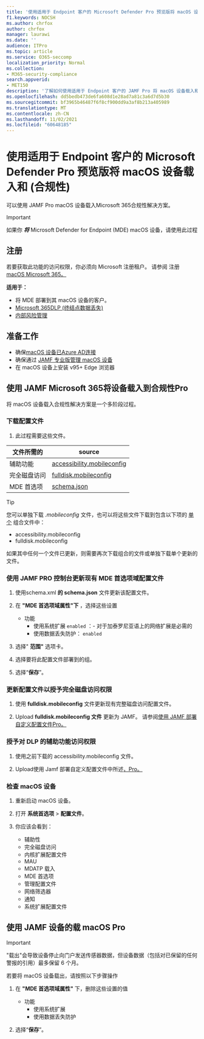 ```yaml
---
title: '使用适用于 Endpoint 客户的 Microsoft Defender Pro 预览版将 macOS 设备载入和 (合规性) '
f1.keywords: NOCSH
ms.author: chrfox
author: chrfox
manager: laurawi
ms.date: ''
audience: ITPro
ms.topic: article
ms.service: O365-seccomp
localization_priority: Normal
ms.collection:
- M365-security-compliance
search.appverid:
- MET150
description: '了解如何使用适用于 Endpoint 客户的 JAMF Pro 将 macOS 设备载入和载出到 Microsoft 365 合规性解决方案中， (预览版) '
ms.openlocfilehash: dd5bedb473de6fa608d1e28ad7a81c3a6d7d5b30
ms.sourcegitcommit: bf3965b46487f6f8cf900dd9a3af8b213a405989
ms.translationtype: MT
ms.contentlocale: zh-CN
ms.lasthandoff: 11/02/2021
ms.locfileid: "60648185"
---
```

# <a name="onboard-and-offboard-macos-devices-into-compliance-solutions-using-jamf-pro-for-microsoft-defender-for-endpoint-customers-preview"></a>使用适用于 Endpoint 客户的 Microsoft Defender Pro 预览版将 macOS 设备载入和 (合规性) 

可以使用 JAMF Pro macOS 设备载入Microsoft 365合规性解决方案。

> [!IMPORTANT]
> 如果你 ***将*** Microsoft Defender for Endpoint (MDE) macOS 设备，请使用此过程

## <a name="get-registered"></a>注册

若要获取此功能的访问权限，你必须向 Microsoft 注册租户。 请参阅 注册[macOS Microsoft 365。](https://aka.ms/Ignite2021DLP)

**适用于：**

- 将 MDE 部署到其 macOS 设备的客户。
- [Microsoft 365DLP (终结点数据丢失) ](./endpoint-dlp-learn-about.md)
- [内部风险管理](insider-risk-management.md#learn-about-insider-risk-management-in-microsoft-365)


## <a name="before-you-begin"></a>准备工作

- 确保[macOS 设备已Azure AD连接](https://docs.jamf.com/10.30.0/jamf-pro/administrator-guide/Azure_AD_Integration.html)
- 确保通过 [JAMF 专业版管理 macOS 设备](https://www.jamf.com/resources/product-documentation/jamf-pro-installation-guide-for-mac/) 
- 在 macOS 设备上安装 v95+ Edge 浏览器 

## <a name="onboard-devices-into-microsoft-365-compliance-solutions-using-jamf-pro"></a>使用 JAMF Microsoft 365将设备载入到合规性Pro

将 macOS 设备载入合规性解决方案是一个多阶段过程。

### <a name="download-the-configuration-files"></a>下载配置文件

1. 此过程需要这些文件。

|文件所需的 |source |
|---------|---------|
|辅助功能 |[accessibility.mobileconfig](https://github.com/microsoft/mdatp-xplat/blob/master/macos/mobileconfig/profiles/accessibility.mobileconfig)|
完全磁盘访问     |[fulldisk.mobileconfig](https://github.com/microsoft/mdatp-xplat/blob/master/macos/mobileconfig/profiles/fulldisk.mobileconfig)|
|MDE 首选项 |[schema.json](https://github.com/microsoft/mdatp-xplat/blob/master/macos/schema/schema.json)

> [!TIP]
> 您可以单独下载 *.mobileconfig* 文件，也可以将这些文件下载到包含以下项的 [单个](https://github.com/microsoft/mdatp-xplat/blob/master/macos/mobileconfig/combined/mdatp-nokext.mobileconfig) 组合文件中：
> - accessibility.mobileconfig
> - fulldisk.mobileconfig
>
>如果其中任何一个文件已更新，则需要再次下载组合的文件或单独下载单个更新的文件。

### <a name="update-the-existing-mde-preference-domain-profile-using-the-jamf-pro-console"></a>使用 JAMF PRO 控制台更新现有 MDE 首选项域配置文件

1. 使用schema.xml **的 schema.json** 文件更新该配置文件。

1. 在 **"MDE 首选项域属性"下** ，选择这些设置
    - 功能 
        - 使用系统扩展 `enabled` ：- 对于加泰罗尼亚语上的网络扩展是必需的
        - 使用数据丢失防护： `enabled`

1. 选择" **范围"** 选项卡。

1. 选择要将此配置文件部署到的组。

1. 选择“**保存**”。 

### <a name="update-the-configuration-profile-for-grant-full-disk-access"></a>更新配置文件以授予完全磁盘访问权限

1. 使用 **fulldisk.mobileconfig** 文件更新现有完整磁盘访问配置文件。

1. Upload **fulldisk.mobileconfig 文件** 更新为 JAMF。 请参阅[使用 JAMF 部署自定义配置文件Pro。](https://docs.jamf.com/technical-articles/Deploying_Custom_Configuration_Profiles_Using_Jamf_Pro.html)

### <a name="grant-accessibility-access-to-dlp"></a>授予对 DLP 的辅助功能访问权限

1. 使用之前下载的 accessibility.mobileconfig 文件。

1. Upload使用 Jamf 部署自定义配置文件中所述[，Pro。](https://www.jamf.com/jamf-nation/articles/648/deploying-custom-configuration-profiles-using-jamf-pro)

### <a name="check-the-macos-device"></a>检查 macOS 设备 

1. 重新启动 macOS 设备。

1. 打开 **系统首选项**  >  **配置文件**。

1. 你应该会看到：
    - 辅助性
    - 完全磁盘访问
    - 内核扩展配置文件
    - MAU
    - MDATP 载入
    - MDE 首选项
    - 管理配置文件
    - 网络筛选器
    - 通知
    - 系统扩展配置文件

## <a name="offboard-macos-devices-using-jamf-pro"></a>使用 JAMF 设备的载 macOS Pro

> [!IMPORTANT]
> "载出"会导致设备停止向门户发送传感器数据，但设备数据（包括对已保留的任何警报的引用）最多保留 6 个月。

若要将 macOS 设备载出，请按照以下步骤操作

 1. 在 **"MDE 首选项域属性"** 下，删除这些设置的值
    - 功能 
        - 使用系统扩展
        - 使用数据丢失防护

1. 选择“**保存**”。
